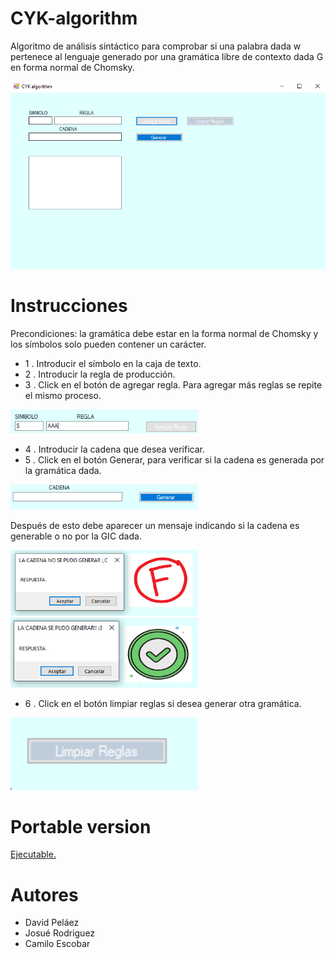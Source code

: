 # CYK-algorithm
Algoritmo de análisis sintáctico para comprobar si una palabra dada w pertenece al lenguaje generado por una gramática libre de contexto dada G en forma normal de Chomsky.

<img src="/CYK-algorithm/resources/img1.PNG" width = 600>

# Instrucciones
Precondiciones: la gramática debe estar en la forma normal de Chomsky y los símbolos solo pueden contener un carácter.

- 1 . Introducir el símbolo en la caja de texto.
- 2 . Introducir la regla de producción.
- 3 . Click en el botón de agregar regla. 
Para agregar más reglas se repite el mismo proceso.

<img src="/CYK-algorithm/resources/123Intru.PNG" width = 300>

- 4 . Introducir la cadena que desea verificar.
- 5 . Click en el botón Generar, para verificar si la cadena es generada por la gramática dada.

<img src="/CYK-algorithm/resources/cadenaYgenerar.PNG" width = 300>

Después de esto debe aparecer un mensaje indicando si la cadena es generable o no por la GIC dada.

<img src="/CYK-algorithm/resources/NosePudo.PNG" width = 300>

<img src="/CYK-algorithm/resources/SisePudo.PNG" width = 300>

- 6 . Click en el botón limpiar reglas si desea generar otra gramática.

<img src="/CYK-algorithm/resources/Limpiar.PNG" width = 300>

# Portable version 

[Ejecutable.](https://github.com/jdpv01/CYK-algorithm/raw/master/CYK-algorithm/CYK-algorithm.exe)

# Autores

- David Peláez
- Josué Rodriguez 
- Camilo Escobar 


